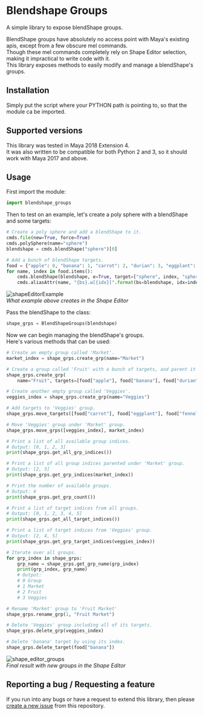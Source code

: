 # Blendshape Groups

A simple library to expose blendShape groups.

BlendShape groups have absolutely no access point with Maya's existing apis, except from a few obscure mel commands.<br>
Though these mel commands completely rely on Shape Editor selection, making it impractical to write code with it.<br>
This library exposes methods to easily modify and manage a blendShape's groups.

## Installation

Simply put the script where your PYTHON path is pointing to, so that the module ca be imported.

## Supported versions

This library was tested in Maya 2018 Extension 4.<br>
It was also written to be compatible for both Python 2 and 3, so it should work with Maya 2017 and above.

## Usage

First import the module:<br>
```python
import blendshape_groups
```

Then to test on an example, let's create a poly sphere with a blendShape and some targets:

```python
# Create a poly sphere and add a blendShape to it.
cmds.file(new=True, force=True)
cmds.polySphere(name="sphere")
blendshape = cmds.blendShape("sphere")[0]

# Add a bunch of blendShape targets.
food = {"apple": 0, "banana": 1, "carrot": 2, "durian": 3, "eggplant": 4, "fennel": 5}
for name, index in food.items():
    cmds.blendShape(blendshape, e=True, target=["sphere", index, "sphere", 1])
    cmds.aliasAttr(name, "{bs}.w[{idx}]".format(bs=blendshape, idx=index))
```

![shapeEditorExample](https://user-images.githubusercontent.com/14979497/140651021-e3c43cdc-456a-49cf-b13c-9a1e41aa3f1c.jpg)<br>
_What example above creates in the Shape Editor_

Pass the blendShape to the class:
```python
shape_grps = BlendShapeGroups(blendshape)
```

Now we can begin managing the blendShape's groups.<br>
Here's various methods that can be used:

```python
# Create an empty group called 'Market'.
market_index = shape_grps.create_grp(name="Market")

# Create a group called 'Fruit' with a bunch of targets, and parent it under 'Market' group.
shape_grps.create_grp(
    name="Fruit", targets=[food["apple"], food["banana"], food["durian"]], parent_grp_index=market_index)

# Create another empty group called 'Veggies'.
veggies_index = shape_grps.create_grp(name="Veggies")

# Add targets to 'Veggies' group.
shape_grps.move_targets([food["carrot"], food["eggplant"], food["fennel"]], veggies_index)

# Move 'Veggies' group under 'Market' group.
shape_grps.move_grps([veggies_index], market_index)

# Print a list of all available group indices.
# Output: [0, 1, 2, 3]
print(shape_grps.get_all_grp_indices())

# Print a list of all group indices parented under 'Market' group.
# Output: [2, 3]
print(shape_grps.get_grp_indices(market_index))

# Print the number of available groups.
# Output: 4
print(shape_grps.get_grp_count())

# Print a list of target indices from all groups.
# Output: [0, 1, 2, 3, 4, 5]
print(shape_grps.get_all_target_indices())

# Print a list of target indices from 'Veggies' group.
# Output: [2, 4, 5]
print(shape_grps.get_grp_target_indices(veggies_index))

# Iterate over all groups.
for grp_index in shape_grps:
    grp_name = shape_grps.get_grp_name(grp_index)
    print(grp_index, grp_name)
    # Output:
    # 0 Group
    # 1 Market
    # 2 Fruit
    # 3 Veggies

# Rename 'Market' group to 'Fruit Market'
shape_grps.rename_grp(1, "Fruit Market")

# Delete 'Veggies' group including all of its targets.
shape_grps.delete_grp(veggies_index)

# Delete 'banana' target by using its index.
shape_grps.delete_target(food["banana"])
```

![shape_editor_groups](https://user-images.githubusercontent.com/14979497/140651117-ab24826c-96a9-4cf4-a34a-a7e84f1fa0e4.jpg)<br>
_Final result with new groups in the Shape Editor_

## Reporting a bug / Requesting a feature

If you run into any bugs or have a request to extend this library, then please <a href='https://github.com/theRussetPotato/blendshape-groups/issues'>create a new issue</a> from this repository.
